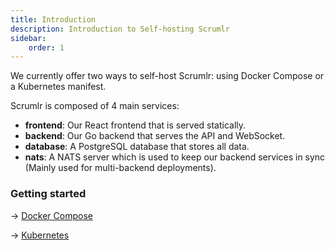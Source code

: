 ```yaml
---
title: Introduction
description: Introduction to Self-hosting Scrumlr
sidebar:
    order: 1
---
```


We currently offer two ways to self-host Scrumlr: using Docker Compose or a Kubernetes manifest.

Scrumlr is composed of 4 main services:

- **frontend**: Our React frontend that is served statically.
- **backend**: Our Go backend that serves the API and WebSocket.
- **database**: A PostgreSQL database that stores all data.
- **nats**: A NATS server which is used to keep our backend services in sync (Mainly used for multi-backend deployments).

### Getting started

-> [Docker Compose](/self-hosting/docker/)

-> [Kubernetes](/self-hosting/kubernetes/)
